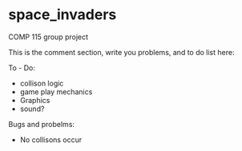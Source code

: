 # space_invaders
COMP 115 group project

This is the comment section, write you problems, and to do list here:

To - Do:
 - collison logic
 - game play mechanics
 - Graphics
 - sound?
 
 Bugs and probelms:
 - No collisons occur
 
